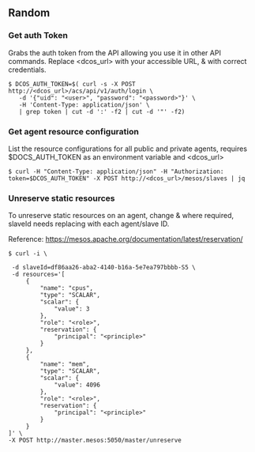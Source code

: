 ## Random

### Get auth Token

Grabs the auth token from the API allowing you use it in other API commands. Replace <dcos_url> with your accessible URL, <user> & <password>
with correct credentials.

```
$ DCOS_AUTH_TOKEN=$( curl -s -X POST http://<dcos_url>/acs/api/v1/auth/login \
   -d '{"uid": "<user>", "password": "<password>"}' \
   -H 'Content-Type: application/json' \
   | grep token | cut -d ':' -f2 | cut -d '"' -f2)
```

### Get agent resource configuration

List the resource configurations for all public and private agents, requires $DOCS_AUTH_TOKEN as an environment variable and <dcos_url>

```
$ curl -H "Content-Type: application/json" -H "Authorization: token=$DCOS_AUTH_TOKEN" -X POST http://<dcos_url>/mesos/slaves | jq
```

### Unreserve static resources

To unreserve static resources on an agent, change <role> & <principle> where required,  slaveId needs replacing with each agent/slave ID.

Reference: https://mesos.apache.org/documentation/latest/reservation/

```
$ curl -i \

 -d slaveId=df86aa26-aba2-4140-b16a-5e7ea797bbbb-S5 \
 -d resources='[
     {
         "name": "cpus",
         "type": "SCALAR",
         "scalar": {
             "value": 3
         },
         "role": "<role>",
         "reservation": {
             "principal": "<principle>"
         }
     },
     {
         "name": "mem",
         "type": "SCALAR",
         "scalar": {
             "value": 4096
         },
         "role": "<role>",
         "reservation": {
             "principal": "<principle>"
         }
     }
]' \
-X POST http://master.mesos:5050/master/unreserve
```